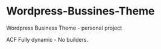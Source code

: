 # Wordpress-Bussines-Theme
Wordpress Business Theme - personal project

ACF Fully dynamic - No builders.

